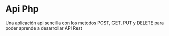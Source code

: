 # Api Php
Una aplicación api sencilla con los metodos POST, GET, PUT y DELETE para poder aprende a desarrollar API Rest

